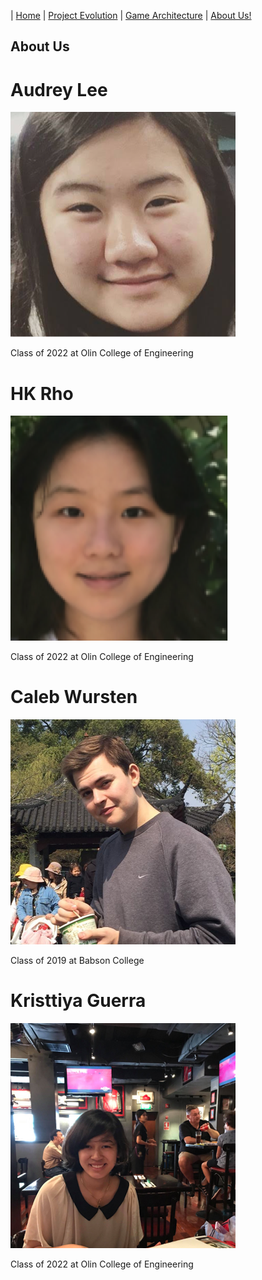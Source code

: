 | [Home](index.md) 	| [Project Evolution](ProjectEvolution.md)  | [Game Architecture](GameArchitecture.md) 	| [About Us!](AboutUs.md)

## About Us

# Audrey Lee
![Audrey](docs/images/audrey.png) 

Class of 2022 at Olin College of Engineering

# HK Rho
![HK](docs/images/hk.png) 

Class of 2022 at Olin College of Engineering

# Caleb Wursten
![Caleb](docs/images/caleb.png) 

Class of 2019 at Babson College

# Kristtiya Guerra
![Kristtiya](docs/images/kristtiya.png) 

Class of 2022 at Olin College of Engineering
